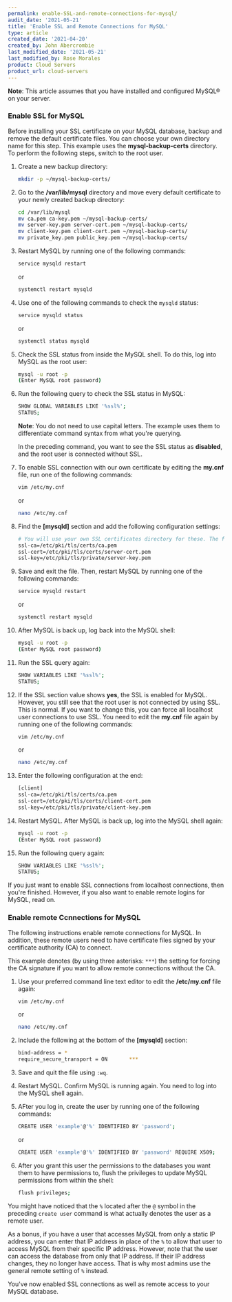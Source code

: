 ```yaml
---
permalink: enable-SSL-and-remote-connections-for-mysql/
audit_date: '2021-05-21'
title: 'Enable SSL and Remote Connections for MySQL'
type: article
created_date: '2021-04-20'
created_by: John Abercrombie
last_modified_date: '2021-05-21'
last_modified_by: Rose Morales
product: Cloud Servers
product_url: cloud-servers
---
```


**Note**: This article assumes that you have installed and configured MySQL&reg;
on your server.

### Enable SSL for MySQL

Before installing your SSL certificate on your MySQL database, backup and remove
the default certificate files. You can choose your own directory name
for this step. This example uses the **mysql-backup-certs** directory. To perform
the following steps, switch to the root user.

1. Create a new backup directory:

    ```sh
    mkdir -p ~/mysql-backup-certs/
    ```

2. Go to the **/var/lib/mysql** directory and move every default certificate to
   your newly created backup directory:

    ```sh
    cd /var/lib/mysql
    mv ca.pem ca-key.pem ~/mysql-backup-certs/
    mv server-key.pem server-cert.pem ~/mysql-backup-certs/
    mv client-key.pem client-cert.pem ~/mysql-backup-certs/
    mv private_key.pem public_key.pem ~/mysql-backup-certs/
    ```

3. Restart MySQL by running one of the following commands:

    ```sh
    service mysqld restart
    ```

    or

    ```sh
    systemctl restart mysqld
    ```

4. Use one of the following commands to check the `mysqld` status:

    ```sh
    service mysqld status
    ```

    or

    ```sh
    systemctl status mysqld
    ```

5. Check the SSL status from inside the MySQL shell. To do this, log into MySQL
   as the root user:

    ```sh
    mysql -u root -p
    (Enter MySQL root password)
    ```

6. Run the following query to check the SSL status in MySQL:

    ```sh
    SHOW GLOBAL VARIABLES LIKE '%ssl%';
    STATUS;
    ```

    **Note**: You do not need to use capital letters.  The example uses them
    to differentiate command syntax from what you're querying.

    In the preceding command, you want to see the SSL status as
    **disabled**, and the root user is connected without SSL.

7. To enable SSL connection with our own certificate by editing the 
   **my.cnf** file, run one of the following commands:

    ```sh
    vim /etc/my.cnf
    ```

    or

    ```sh
    nano /etc/my.cnf
    ```

8. Find the **[mysqld]** section and add the following configuration settings:

    ```sh
    # You will use your own SSL certificates directory for these. The following are examples only.
    ssl-ca=/etc/pki/tls/certs/ca.pem
    ssl-cert=/etc/pki/tls/certs/server-cert.pem
    ssl-key=/etc/pki/tls/private/server-key.pem
    ```

9. Save and exit the file. Then, restart MySQL by running one of the following commands:

    ```sh
    service mysqld restart
    ````

    or

    ```sh
    systemctl restart mysqld
    ```

10. After MySQL is back up, log back into the MySQL shell:

    ```sh
    mysql -u root -p
    (Enter MySQL root password)
    ```

11. Run the SSL query again:

    ```sh
    SHOW VARIABLES LIKE '%ssl%';
    STATUS;
    ```

12. If the SSL section value shows **yes**, the SSL is enabled for MySQL. However,
    you still see that the root user is not connected by using SSL. This is
    normal. If you want to change this, you can force all localhost user
    connections to use SSL. You need to edit the **my.cnf** file again by
    running one of the following commands:

    ```sh
    vim /etc/my.cnf
    ```

    or

    ```sh
    nano /etc/my.cnf
    ```

13. Enter the following configuration at the end:

    ```sh
    [client]
    ssl-ca=/etc/pki/tls/certs/ca.pem
    ssl-cert=/etc/pki/tls/certs/client-cert.pem
    ssl-key=/etc/pki/tls/private/client-key.pem
    ```

14. Restart MySQL. After MySQL is back up, log into the
    MySQL shell again:

    ```sh
    mysql -u root -p
    (Enter MySQL root password)
    ```

15. Run the following query again:

    ```sh
    SHOW VARIABLES LIKE '%ssl%';
    STATUS;
    ```

If you just want to enable SSL connections from localhost connections,
then you're finished. However, if you also want to enable remote
logins for MySQL, read on.

### Enable remote Ccnnections for MySQL

The following instructions enable remote connections for MySQL. In
addition, these remote users need to have certificate files signed by your
certificate authority (CA) to connect.

This example denotes (by using three asterisks: `***`) the setting for
forcing the CA signature if you want to allow remote connections without
the CA. 

1. Use your preferred command line text editor to edit the **/etc/my.cnf** file again:

    ```sh
    vim /etc/my.cnf
    ```

    or

    ```sh
    nano /etc/my.cnf
    ```

2. Include the following at the bottom of the **[mysqld]** section:

    ```sh
    bind-address = *
    require_secure_transport = ON 		***
    ```

3. Save and quit the file using `:wq`.

4. Restart MySQL. Confirm MySQL is running again. You need to log into the
   MySQL shell again.
   
5. AFter you log in, create the user by running one of the following commands:

    ```sh
    CREATE USER 'example'@'%' IDENTIFIED BY 'password';
    ```

    or

    ```sh
    CREATE USER 'example'@'%' IDENTIFIED BY 'password' REQUIRE X509; 	***
    ```

6. After you grant this user the permissions to the databases you want them to
have permissions to, flush the privileges to update MySQL permissions from
within the shell:

    ```sh
    flush privileges;
    ```

You might have noticed that the `%` located after the `@` symbol in the preceding
`create user` command is what actually denotes the user as a remote user.

As a bonus, if you have a user that accesses MySQL from only a static
IP address, you can enter that IP address in place of the `%` to allow that user to
access MySQL from their specific IP address. However, note that the user can
access the database from only that IP address. If their IP address
changes, they no longer have access. That is why most admins use the general
remote setting of `%` instead.

You've now enabled SSL connections as well as remote access to your
MySQL database.
